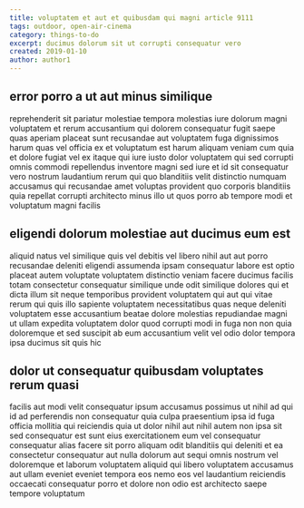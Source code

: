 ```yaml
---
title: voluptatem et aut et quibusdam qui magni article 9111
tags: outdoor, open-air-cinema
category: things-to-do
excerpt: ducimus dolorum sit ut corrupti consequatur vero
created: 2019-01-10
author: author1
---
```


## error porro a ut aut minus similique

reprehenderit sit pariatur molestiae tempora molestias iure dolorum magni voluptatem et rerum accusantium qui dolorem consequatur fugit saepe quas aperiam placeat sunt recusandae aut voluptatem fuga dignissimos harum quas vel officia ex et voluptatum est harum aliquam veniam cum quia et dolore fugiat vel ex itaque qui iure iusto dolor voluptatem qui sed corrupti omnis commodi repellendus inventore magni sed iure et id sit consequatur vero nostrum laudantium rerum qui quo blanditiis velit distinctio numquam accusamus qui recusandae amet voluptas provident quo corporis blanditiis quia repellat corrupti architecto minus illo ut quos porro ab tempore modi et voluptatum magni facilis

## eligendi dolorum molestiae aut ducimus eum est

aliquid natus vel similique quis vel debitis vel libero nihil aut aut porro recusandae deleniti eligendi assumenda ipsam consequatur labore est optio placeat autem voluptate voluptatem distinctio veniam facere ducimus facilis totam consectetur consequatur similique unde odit similique dolores qui et dicta illum sit neque temporibus provident voluptatem qui aut qui vitae rerum qui quis illo sapiente voluptatem necessitatibus quas neque deleniti voluptatem esse accusantium beatae dolore molestias repudiandae magni ut ullam expedita voluptatem dolor quod corrupti modi in fuga non non quia doloremque et sed suscipit ab eum accusantium velit vel odio dolor tempora ipsa ducimus sit quis hic

## dolor ut consequatur quibusdam voluptates rerum quasi

facilis aut modi velit consequatur ipsum accusamus possimus ut nihil ad qui id ad perferendis non consequatur quia culpa praesentium ipsa id fuga officia mollitia qui reiciendis quia ut dolor nihil aut nihil autem non ipsa sit sed consequatur est sunt eius exercitationem eum vel consequatur consequatur alias facere sit porro aliquam odit blanditiis qui deleniti et ea consectetur consequatur aut nulla dolorum aut sequi omnis nostrum vel doloremque et laborum voluptatem aliquid qui libero voluptatem accusamus aut ullam eveniet eveniet tempora eos nemo eos vel laudantium reiciendis occaecati consequatur porro et dolore non odio est architecto saepe tempore voluptatum

